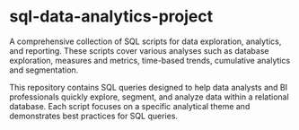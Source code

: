 # sql-data-analytics-project

A comprehensive collection of SQL scripts for data exploration, analytics, and reporting. These scripts cover various analyses such as database exploration, measures and metrics, time-based trends, cumulative analytics and segmentation.

This repository contains SQL queries designed to help data analysts and BI professionals quickly explore, segment, and analyze data within a relational database. Each script focuses on a specific analytical theme and demonstrates best practices for SQL queries.
